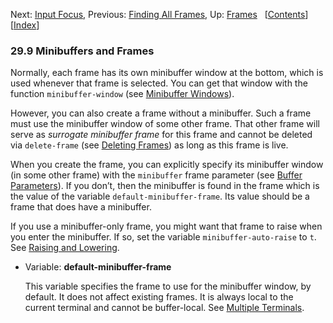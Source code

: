 

Next: [Input Focus](Input-Focus.html), Previous: [Finding All Frames](Finding-All-Frames.html), Up: [Frames](Frames.html)   \[[Contents](index.html#SEC_Contents "Table of contents")]\[[Index](Index.html "Index")]

### 29.9 Minibuffers and Frames

Normally, each frame has its own minibuffer window at the bottom, which is used whenever that frame is selected. You can get that window with the function `minibuffer-window` (see [Minibuffer Windows](Minibuffer-Windows.html)).

However, you can also create a frame without a minibuffer. Such a frame must use the minibuffer window of some other frame. That other frame will serve as *surrogate minibuffer frame* for this frame and cannot be deleted via `delete-frame` (see [Deleting Frames](Deleting-Frames.html)) as long as this frame is live.

When you create the frame, you can explicitly specify its minibuffer window (in some other frame) with the `minibuffer` frame parameter (see [Buffer Parameters](Buffer-Parameters.html)). If you don’t, then the minibuffer is found in the frame which is the value of the variable `default-minibuffer-frame`. Its value should be a frame that does have a minibuffer.

If you use a minibuffer-only frame, you might want that frame to raise when you enter the minibuffer. If so, set the variable `minibuffer-auto-raise` to `t`. See [Raising and Lowering](Raising-and-Lowering.html).

*   Variable: **default-minibuffer-frame**

    This variable specifies the frame to use for the minibuffer window, by default. It does not affect existing frames. It is always local to the current terminal and cannot be buffer-local. See [Multiple Terminals](Multiple-Terminals.html).
